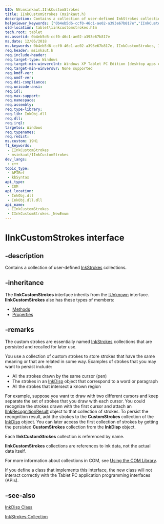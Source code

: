 ```yaml
---
UID: NN:msinkaut.IInkCustomStrokes
title: IInkCustomStrokes (msinkaut.h)
description: Contains a collection of user-defined InkStrokes collections.
helpviewer_keywords: ["0b4eb5d6-ccf0-46c1-ae02-a393e67b817e","IInkCustomStrokes","IInkCustomStrokes interface [Tablet PC]","IInkCustomStrokes interface [Tablet PC]","described","msinkaut/IInkCustomStrokes","tablet.iinkcustomstrokes"]
old-location: tablet\iinkcustomstrokes.htm
tech.root: tablet
ms.assetid: 0b4eb5d6-ccf0-46c1-ae02-a393e67b817e
ms.date: 12/05/2018
ms.keywords: 0b4eb5d6-ccf0-46c1-ae02-a393e67b817e, IInkCustomStrokes, IInkCustomStrokes interface [Tablet PC], IInkCustomStrokes interface [Tablet PC],described, msinkaut/IInkCustomStrokes, tablet.iinkcustomstrokes
req.header: msinkaut.h
req.include-header: 
req.target-type: Windows
req.target-min-winverclnt: Windows XP Tablet PC Edition [desktop apps only]
req.target-min-winversvr: None supported
req.kmdf-ver: 
req.umdf-ver: 
req.ddi-compliance: 
req.unicode-ansi: 
req.idl: 
req.max-support: 
req.namespace: 
req.assembly: 
req.type-library: 
req.lib: InkObj.dll
req.dll: 
req.irql: 
targetos: Windows
req.typenames: 
req.redist: 
ms.custom: 19H1
f1_keywords:
 - IInkCustomStrokes
 - msinkaut/IInkCustomStrokes
dev_langs:
 - c++
topic_type:
 - APIRef
 - kbSyntax
api_type:
 - COM
api_location:
 - InkObj.dll
 - InkObj.dll.dll
api_name:
 - IInkCustomStrokes
 - IInkCustomStrokes._NewEnum
---
```


# IInkCustomStrokes interface


## -description

Contains a collection of user-defined <a href="/previous-versions/windows/desktop/legacy/ms703293(v=vs.85)">InkStrokes</a> collections.

## -inheritance

The <b xmlns:loc="http://microsoft.com/wdcml/l10n">IInkCustomStrokes</b> interface inherits from the <a href="/windows/desktop/api/unknwn/nn-unknwn-iunknown">IUnknown</a> interface. <b>IInkCustomStrokes</b> also has these types of members:
<ul>
<li><a href="https://docs.microsoft.com/">Methods</a></li>
<li><a href="https://docs.microsoft.com/">Properties</a></li>
</ul>

## -remarks

The custom strokes are essentially named <a href="/previous-versions/windows/desktop/legacy/ms703293(v=vs.85)">InkStrokes</a> collections that are persisted and recalled for later use.

You use a collection of custom strokes to store strokes that have the same meaning or that are related in some way. Examples of strokes that you may want to persist include:

<ul>
<li>All the strokes drawn by the same cursor (pen)</li>
<li>The strokes in an <a href="/windows/desktop/tablet/inkdisp-class">InkDisp</a> object that correspond to a word or paragraph</li>
<li>All the strokes that intersect a known region</li>
</ul>
For example, suppose you want to draw with two different cursors and keep separate the set of strokes that you draw with each cursor. You could recognize the strokes drawn with the first cursor and attach an <a href="/windows/desktop/api/msinkaut/nn-msinkaut-iinkrecognitionresult">IInkRecognitionResult</a> object to that collection of strokes. To persist the recognition result, add the strokes to the <b>CustomStrokes</b> collection of the <a href="/windows/desktop/tablet/inkdisp-class">InkDisp</a> object. You can later access the first collection of strokes by getting the persisted <b>CustomStrokes</b> collection from the <b>InkDisp</b> object.

Each <b>IInkCustomStrokes</b> collection is referenced by name.

<b>IInkCustomStrokes</b> collections are references to ink data, not the actual data itself.

For more information about collections in COM, see <a href="/windows/desktop/tablet/using-the-com-library">Using the COM Library</a>.

If you define a class that implements this interface, the new class will not interact correctly with the Tablet PC application programming interfaces (APIs).

## -see-also

<a href="/windows/desktop/tablet/inkdisp-class">InkDisp Class</a>



<a href="/previous-versions/windows/desktop/legacy/ms703293(v=vs.85)">InkStrokes Collection</a>
